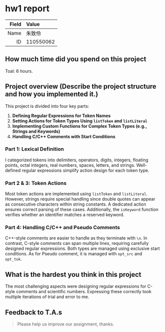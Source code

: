 # hw1 report

|Field|Value|
|-:|:-|
|Name|朱致伶|
|ID|110550062|

## How much time did you spend on this project

Toal: 6 hours.

## Project overview (Describe the project structure and how you implemented it.)

This project is divided into four key parts:

1. **Defining Regular Expressions for Token Names**
2. **Setting Actions for Token Types Using `listToken` and `listLiteral`**
3. **Implementing Custom Functions for Complex Token Types (e.g., Strings and Keywords)**
4. **Handling C/C++ Comments with Start Conditions**

### Part 1: Lexical Definition
I categorized tokens into delimiters, operators, digits, integers, floating points, octal integers, real numbers, spaces, letters, and strings. Well-defined regular expressions simplify action design for each token type.

### Part 2 & 3: Token Actions
Most token actions are implemented using `listToken` and `listLiteral`. However, strings require special handling since double quotes can appear as consecutive characters within string constants. A dedicated action ensures correct parsing of these cases. Additionally, the `isKeyword` function verifies whether an identifier matches a reserved keyword.

### Part 4: Handling C/C++  and Pseudo Comments
C++-style comments are easier to handle as they terminate with `\n`. In contrast, C-style comments can span multiple lines, requiring carefully designed regular expressions. Both types are managed using exclusive start conditions. As for Pseudo comment, it is managed with `opt_src` and `opt_tok`.

## What is the hardest you think in this project

The most challenging aspects were designing regular expressions for C-style comments and scientific numbers. Expressing these correctly took multiple iterations of trial and error to me.

## Feedback to T.A.s

> Please help us improve our assignment, thanks.
